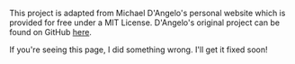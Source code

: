 This project is adapted from Michael D'Angelo's personal website which is provided for free under a MIT License. D'Angelo's original project can be found on GitHub [here](https://github.com/mldangelo/personal-site/tree/main).

If you're seeing this page, I did something wrong. I'll get it fixed soon!